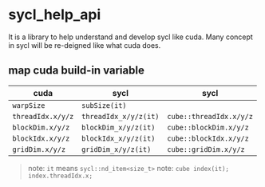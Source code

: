 # sycl_help_api

It is a library to help understand and develop sycl like cuda. Many concept in sycl will be re-deigned like what cuda does.

## map cuda build-in variable

| cuda | sycl | sycl |
| ---- | ---- | ---- |
| `warpSize` | `subSize(it)` | |
| `threadIdx.x/y/z` | `threadIdx_x/y/z(it)` | `cube::threadIdx.x/y/z` |
| `blockDim.x/y/z` | `blockDim_x/y/z(it)` | `cube::blockDim.x/y/z` |
| `blockIdx.x/y/z` | `blockIdx_x/y/z(it)` | `cube::blockIdx.x/y/z` |
| `gridDim.x/y/z` | `gridDim_x/y/z(it)` | `cube::gridDim.x/y/z` |

> note: `it` means `sycl::nd_item<size_t>`
> note: `cube index(it); index.threadIdx.x;`
